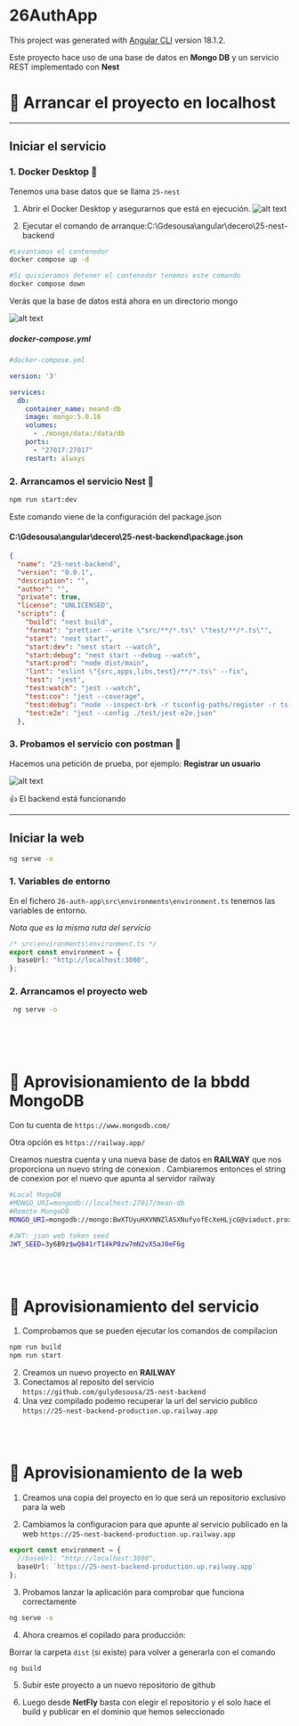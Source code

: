 # 26AuthApp

This project was generated with [Angular CLI](https://github.com/angular/angular-cli) version 18.1.2.


Este proyecto hace uso de una base de datos en **Mongo DB** y un servicio REST implementado con **Nest**


# 🚠 Arrancar el proyecto en localhost
***

## Iniciar el servicio

### 1. Docker Desktop 🐳

Tenemos una base datos que se llama `25-nest`

1. Abrir el Docker Desktop y asegurarnos que está en ejecución.
![alt text](image.png)

2. Ejecutar el comando de arranque:C:\Gdesousa\angular\decero\25-nest-backend


```bash
#Levantamos el contenedor
docker compose up -d
```


```bash
#Si quisieramos detener el contenedor tenemos este comando
docker compose down
```
Verás que la base de datos está ahora en un directorio mongo

![alt text](image-1.png)


##### docker-compose.yml
```yml
#docker-compose.yml

version: '3'

services:
  db:
    container_name: meand-db
    image: mongo:5.0.16
    volumes:
      - ./mongo/data:/data/db
    ports:
      - "27017:27017"
    restart: always  
```
### 2. Arrancamos el servicio Nest 🐣

```bash
npm run start:dev
```
Este comando viene de la configuración del package.json
#### C:\Gdesousa\angular\decero\25-nest-backend\package.json

```JSON
{
  "name": "25-nest-backend",
  "version": "0.0.1",
  "description": "",
  "author": "",
  "private": true,
  "license": "UNLICENSED",
  "scripts": {
    "build": "nest build",
    "format": "prettier --write \"src/**/*.ts\" \"test/**/*.ts\"",
    "start": "nest start",
    "start:dev": "nest start --watch",
    "start:debug": "nest start --debug --watch",
    "start:prod": "node dist/main",
    "lint": "eslint \"{src,apps,libs,test}/**/*.ts\" --fix",
    "test": "jest",
    "test:watch": "jest --watch",
    "test:cov": "jest --coverage",
    "test:debug": "node --inspect-brk -r tsconfig-paths/register -r ts-node/register node_modules/.bin/jest --runInBand",
    "test:e2e": "jest --config ./test/jest-e2e.json"
  },
```


### 3. Probamos el servicio con postman 🚀

Hacemos una petición de prueba, por ejemplo: **Registrar un usuario**

![alt text](image-2.png)

👍 El backend está funcionando


***

## Iniciar la web 

```bash
ng serve -o
``` 

### 1. Variables de entorno

En el fichero `26-auth-app\src\environments\environment.ts` tenemos las variables de entorno.

*Nota que es la misma ruta del servicio*
```ts
/* src\environments\environment.ts */
export const environment = {
  baseUrl: "http://localhost:3000",
};
```

### 2. Arrancamos el proyecto web

```bash
 ng serve -o
```
<br>
<br>

<br>

#  🚁 Aprovisionamiento de la bbdd MongoDB

Con tu cuenta de `https://www.mongodb.com/`

Otra opción es `https://railway.app/`


Creamos nuestra cuenta y una nueva base de datos en **RAILWAY** que nos proporciona un nuevo string de conexion
. Cambiaremos entonces el string de conexion por el nuevo que apunta al servidor railway

```bash
#Local MogoDB
#MONGO_URI=mongodb://localhost:27017/mean-db
#Remote MongoDB
MONGO_URI=mongodb://mongo:BwXTUyuHXVNNZlASXNufyofEcXeHLjcG@viaduct.proxy.rlwy.net:25267

#JWT: json web token seed
JWT_SEED=3y6B9z$wQ841rT14kP8zw7mN2vX5aJ0eF6g
```
<br>
<br>

# 🛫 Aprovisionamiento del servicio

1. Comprobamos que se pueden ejecutar los comandos de compilacion

```bash
npm run build
npm run start
```

2. Creamos un nuevo proyecto en **RAILWAY**
3. Conectamos al reposito del servicio `https://github.com/gulydesousa/25-nest-backend`
4. Una vez compilado podemo recuperar la url del servicio publico `https://25-nest-backend-production.up.railway.app` 


<br>
<br>


# 🚀 Aprovisionamiento de la web

1. Creamos una copia del proyecto en lo que será un repositorio exclusivo para la web 

2. Cambiamos la configuracion para que apunte al servicio publicado en la web `https://25-nest-backend-production.up.railway.app`

```typescript
export const environment = {
  //baseUrl: "http://localhost:3000",
  baseUrl: `https://25-nest-backend-production.up.railway.app`
};
```

3. Probamos lanzar la aplicación para comprobar que funciona correctamente

```bash
ng serve -o
```

4. Ahora creamos el copilado para producción:

Borrar la carpeta `dist` (si existe) para volver a generarla con el comando

```bash
ng build
```

5. Subir este proyecto a un nuevo repositorio de github

6. Luego desde **NetFly** basta con elegir el repositorio y el solo hace el build y publicar en el dominio que hemos seleccionado
